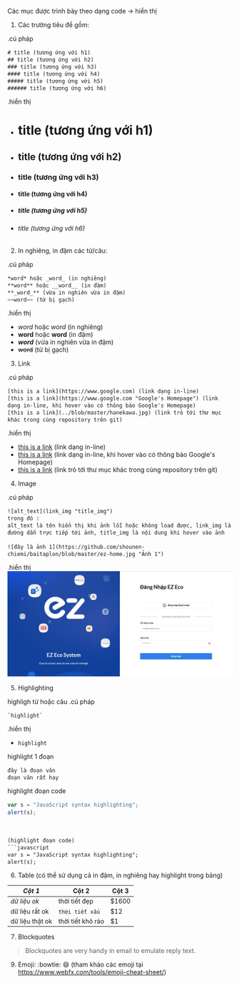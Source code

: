Các mục được trình bày theo dạng code -> hiển thị
1. Các trường tiêu đề gồm:

.cú pháp

```
# title (tương ứng với h1)
## title (tương ứng với h2)
### title (tương ứng với h3)
#### title (tương ứng với h4)
##### title (tương ứng với h5)
###### title (tương ứng với h6)
```
.hiển thị

+ # title (tương ứng với h1)
+ ## title (tương ứng với h2)
+ ### title (tương ứng với h3)
+ #### title (tương ứng với h4)
+ ##### title (tương ứng với h5)
+ ###### title (tương ứng với h6)

2. In nghiêng, in đậm các từ/câu: 

.cú pháp
```
*word* hoặc _word_ (in nghiêng)
**word** hoặc __word__ (in đậm)
**_word_** (vừa in nghiên vừa in đậm)
~~word~~ (từ bị gạch)
```

.hiển thị
+ *word* hoặc _word_ (in nghiêng)
+ **word** hoặc __word__ (in đậm)
+ **_word_** (vừa in nghiên vừa in đậm)
+ ~~word~~ (từ bị gạch)

3. Link

.cú pháp
```
[this is a link](https://www.google.com) (link dạng in-line)
[this is a link](https://www.google.com "Google's Homepage") (link dạng in-line, khi hover vào có thông báo Google's Homepage)
[this is a link](../blob/master/hanekawa.jpg) (link trỏ tới thư mục khác trong cùng repository trên git)
```

.hiển thị
+ [this is a link](https://www.google.com) (link dạng in-line)
+ [this is a link](https://www.google.com "Google's Homepage") (link dạng in-line, khi hover vào có thông báo Google's Homepage)
+ [this is a link](../blob/master/hanekawa.jpg) (link trỏ tới thư mục khác trong cùng repository trên git)

4. Image

.cú pháp
```
![alt_text](link_img "title_img") 
trong đó :
alt_text là tên hiển thị khi ảnh lỗi hoặc không load được, link_img là đường dẫn trực tiếp tới ảnh, title_img là nội dung khi hover vào ảnh

![đây là ảnh 1](https://github.com/shounen-chiemi/baitaplon/blob/master/ez-home.jpg "Ảnh 1") 
```

.hiển thị
![đây là ảnh 1](https://github.com/shounen-chiemi/baitaplon/blob/master/ez-home.jpg "Ảnh 1") 

5. Highlighting

highligh từ hoặc câu
.cú pháp
```
`highlight`
```

.hiển thị
+ `highlight` 

highlight 1 đoạn
<kbd>
```
đây là đoạn văn
đoạn văn rất hay
```
</kbd>

highlight đoạn code
```javascript
var s = "JavaScript syntax highlighting";
alert(s);
``` 
```


(highlight đoạn code)
```javascript
var s = "JavaScript syntax highlighting";
alert(s);
``` 

6. Table
(có thể sử dụng cả in đậm, in nghiêng hay highlight trong bảng)

| *Cột 1* | Cột 2 | Cột 3 |
| --- | --- | --- |
| _dữ liệu ok_ | thời tiết đẹp | $1600 |
| dữ liệu rất ok | `thời tiết xấu` | $12 |
| dữ liệu thật ok | thời tiết khô ráo | $1 |

7. Blockquotes
> Blockquotes are very handy in email to emulate reply text. 

9. Emoji: 
:bowtie: :smile: (tham khảo các emoji tại https://www.webfx.com/tools/emoji-cheat-sheet/)
